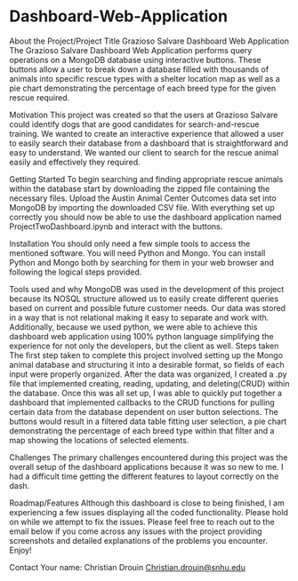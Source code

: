 # Dashboard-Web-Application

About the Project/Project Title
Grazioso Salvare Dashboard Web Application
The Grazioso Salvare Dashboard Web Application performs query operations on a MongoDB database using interactive buttons. These buttons allow a user to break down a database filled with thousands of animals into specific rescue types with a shelter location map as well as a pie chart demonstrating the percentage of each breed type for the given rescue required.   

Motivation
This project was created so that the users at Grazioso Salvare could identify dogs that are good candidates for search-and-rescue training. We wanted to create an interactive experience that allowed a user to easily search their database from a dashboard that is straightforward and easy to understand. We wanted our client to search for the rescue animal easily and effectively they required. 

Getting Started
To begin searching and finding appropriate rescue animals within the database start by downloading the zipped file containing the necessary files. Upload the Austin Animal Center Outcomes data set into MongoDB by importing the downloaded CSV file. With everything set up correctly you should now be able to use the dashboard application named ProjectTwoDashboard.ipynb and interact with the buttons.

Installation
You should only need a few simple tools to access the mentioned software. You will need Python and Mongo. You can install Python and Mongo both by searching for them in your web browser and following the logical steps provided. 

Tools used and why
MongoDB was used in the development of this project because its NOSQL structure allowed us to easily create different queries based on current and possible future customer needs. Our data was stored in a way that is not relational making it easy to separate and work with. Additionally, because we used python, we were able to achieve this dashboard web application using 100% python language simplifying the experience for not only the developers, but the client as well.
Steps taken
The first step taken to complete this project involved setting up the Mongo animal database and structuring it into a desirable format, so fields of each input were properly organized. After the data was organized, I created a .py file that implemented creating, reading, updating, and deleting(CRUD) within the database. Once this was all set up, I was able to quickly put together a dashboard that implemented callbacks to the CRUD functions for pulling certain data from the database dependent on user button selections. The buttons would result in a filtered data table fitting user selection, a pie chart demonstrating the percentage of each breed type within that filter and a map showing the locations of selected elements. 

Challenges
The primary challenges encountered during this project was the overall setup of the dashboard applications because it was so new to me. I had a difficult time getting the different features to layout correctly on the dash. 

Roadmap/Features
Although this dashboard is close to being finished, I am experiencing a few issues displaying all the coded functionality. Please hold on while we attempt to fix the issues. Please feel free to reach out to the email below if you come across any issues with the project providing screenshots and detailed explanations of the problems you encounter. Enjoy!

Contact
Your name: Christian Drouin 
Christian.drouin@snhu.edu

